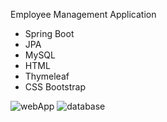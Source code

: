 Employee Management Application
  - Spring Boot
  - JPA
  - MySQL
  - HTML
  - Thymeleaf
  - CSS Bootstrap

![webApp](https://github.com/user-attachments/assets/313aea3c-9bf5-4165-aea0-5290e5d00b01)
![database](https://github.com/user-attachments/assets/cc3bb38b-0c92-4ac4-9cc2-85f9f1fe693a)
